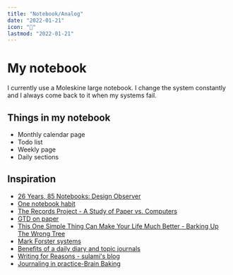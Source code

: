 ```yaml
---
title: "Notebook/Analog"
date: "2022-01-21"
icon: "📓"
lastmod: "2022-01-21"
---
```


# My notebook
I currently use a Moleskine large notebook. I change the system constantly and I always come back to it when my systems fail.


## Things in my notebook

- Monthly calendar page
- Todo list
- Weekly page
- Daily sections


## Inspiration
* [26 Years, 85 Notebooks: Design Observer](https://designobserver.com/feature/26-years-85-notebooks/6067)
* [One notebook habit](https://shauntagrimes.medium.com/the-one-notebook-habit-699af3480e7d) 
* [The Records Project - A Study of Paper vs. Computers](https://www.thetechnicalgeekery.com/2014/11/the-records-project-a-study-of-paper-vs-computers/)
* [GTD on paper](https://christine.website/blog/gtd-on-paper-2021-06-13)
* [This One Simple Thing Can Make Your Life Much Better - Barking Up The Wrong Tree](https://www.bakadesuyo.com/2013/07/personal-writing/)
* [Mark Forster systems](http://markforster.squarespace.com/)
* [Benefits of a daily diary and topic journals](https://sive.rs/dj)
* [Writing for Reasons - sulami's blog](https://blog.sulami.xyz/posts/writing-for-reasons/)
* [Journaling in practice-Brain Baking](https://brainbaking.com/post/2017/07/journaling-in-practice/)
